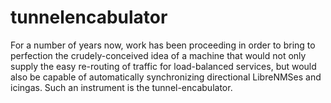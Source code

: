 # tunnelencabulator
For a number of years now, work has been proceeding in order to bring to perfection the crudely-conceived idea of a machine that would not only supply the easy re-routing of traffic for load-balanced services, but would also be capable of automatically synchronizing directional LibreNMSes and icingas.  Such an instrument is the tunnel-encabulator.
